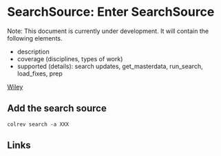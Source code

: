 # SearchSource: Enter SearchSource

Note: This document is currently under development. It will contain the following elements.

- description
- coverage (disciplines, types of work)
- supported (details): search updates, get_masterdata, run_search, load_fixes, prep

[Wiley](https://onlinelibrary.wiley.com/)

## Add the search source

```
colrev search -a XXX
```

## Links
